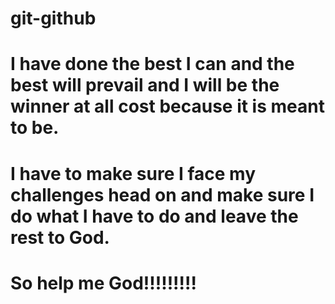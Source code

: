 # git-github
# I have done the best I can and the best will prevail and I will be the winner at all cost because it is meant to be.
# I have to make sure I face my challenges head on and make sure I do what I have to do and leave the rest to God.
# So help me God!!!!!!!!!

